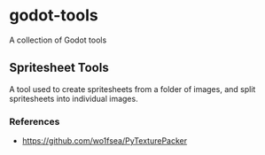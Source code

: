 # godot-tools
A collection of Godot tools

## Spritesheet Tools

A tool used to create spritesheets from a folder of images, and split spritesheets into individual images.

### References

- https://github.com/wo1fsea/PyTexturePacker